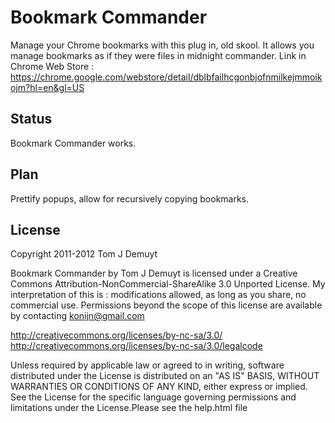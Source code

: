 Bookmark Commander==================Manage your Chrome bookmarks with this plug in, old skool. It allows you manage bookmarks as if they were files in midnight commander.Link in Chrome Web Store : https://chrome.google.com/webstore/detail/dblbfailhcgonbjofnmilkejmmoikojm?hl=en&gl=USStatus------Bookmark Commander works.Plan----Prettify popups, allow for recursively copying bookmarks.License-------Copyright 2011-2012 Tom J DemuytBookmark Commander by Tom J Demuyt is licensed under a Creative Commons Attribution-NonCommercial-ShareAlike 3.0 Unported License.My interpretation of this is : modifications allowed, as long as you share, no commercial use.Permissions beyond the scope of this license are available by contacting konijn@gmail.com   http://creativecommons.org/licenses/by-nc-sa/3.0/   http://creativecommons.org/licenses/by-nc-sa/3.0/legalcodeUnless required by applicable law or agreed to in writing, softwaredistributed under the License is distributed on an "AS IS" BASIS,WITHOUT WARRANTIES OR CONDITIONS OF ANY KIND, either express or implied.See the License for the specific language governing permissions andlimitations under the License.Please see the help.html file